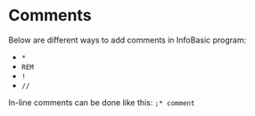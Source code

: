# Comments

Below are different ways to add comments in InfoBasic program:
* `*` 
* `REM`
* `!`
* `//`

In-line comments can be done like this: `;* comment`